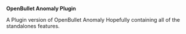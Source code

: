 **OpenBullet Anomaly Plugin**

A Plugin version of OpenBullet Anomaly Hopefully containing all of the standalones features.


